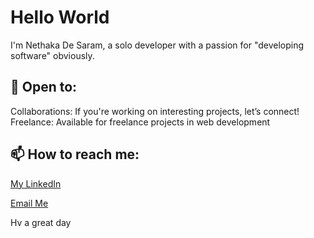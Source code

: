 # Hello World
I'm Nethaka De Saram, a solo developer with a passion for "developing software" obviously.

## 🚀 Open to:
Collaborations: If you're working on interesting projects, let’s connect!
Freelance: Available for freelance projects in web development

## 📫 How to reach me:
[My LinkedIn](www.linkedin.com/in/nethaka-de-saram)

[Email Me](sades.dev01@gmail.com)



Hv a great day
